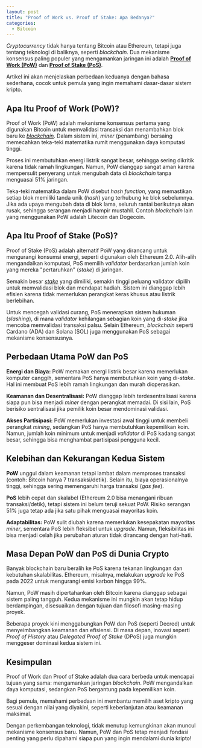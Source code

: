```yaml
---
layout: post
title: "Proof of Work vs. Proof of Stake: Apa Bedanya?"
categories:
  - Bitcoin
---
```


*Cryptocurrency* tidak hanya tentang Bitcoin atau Ethereum, tetapi juga tentang teknologi di baliknya, seperti _blockchain_. Dua mekanisme konsensus paling populer yang mengamankan jaringan ini adalah [**Proof of Work (PoW)**](https://rojocrypto.com/proof-of-work) dan [**Proof of Stake (PoS)**](https://rojocrypto.com/proof-of-stake).

Artikel ini akan menjelaskan perbedaan keduanya dengan bahasa sederhana, cocok untuk pemula yang ingin memahami dasar-dasar sistem kripto.

## Apa Itu Proof of Work (PoW)?

Proof of Work (PoW) adalah mekanisme konsensus pertama yang digunakan Bitcoin untuk memvalidasi transaksi dan menambahkan blok baru ke [_blockchain_](https://rojocrypto.com/blockchain). Dalam sistem ini, _miner_ (penambang) bersaing memecahkan teka-teki matematika rumit menggunakan daya komputasi tinggi.

Proses ini membutuhkan energi listrik sangat besar, sehingga sering dikritik karena tidak ramah lingkungan. Namun, PoW dianggap sangat aman karena mempersulit penyerang untuk mengubah data di _blockchain_ tanpa menguasai 51% jaringan.

Teka-teki matematika dalam PoW disebut _hash function_, yang memastikan setiap blok memiliki tanda unik (_hash_) yang terhubung ke blok sebelumnya. Jika ada upaya mengubah data di blok lama, seluruh rantai berikutnya akan rusak, sehingga serangan menjadi hampir mustahil. Contoh *blockchain* lain yang menggunakan PoW adalah Litecoin dan Dogecoin.

## Apa Itu Proof of Stake (PoS)?

Proof of Stake (PoS) adalah alternatif PoW yang dirancang untuk mengurangi konsumsi energi, seperti digunakan oleh Ethereum 2.0. Alih-alih mengandalkan komputasi, PoS memilih _validator_ berdasarkan jumlah koin yang mereka "pertaruhkan" (_stake_) di jaringan.

Semakin besar [_stake_](https://rojocrypto.com/staking) yang dimiliki, semakin tinggi peluang validator dipilih untuk memvalidasi blok dan mendapat hadiah. Sistem ini dianggap lebih efisien karena tidak memerlukan perangkat keras khusus atau listrik berlebihan.

Untuk mencegah validasi curang, PoS menerapkan sistem hukuman (_slashing_), di mana _validator_ kehilangan sebagian koin yang di-_stake_ jika mencoba memvalidasi transaksi palsu. Selain Ethereum, *blockchain* seperti Cardano (ADA) dan Solana (SOL) juga menggunakan PoS sebagai mekanisme konsensusnya.

## Perbedaan Utama PoW dan PoS

**Energi dan Biaya:** PoW memakan energi listrik besar karena memerlukan komputer canggih, sementara PoS hanya membutuhkan koin yang di-_stake_. Hal ini membuat PoS lebih ramah lingkungan dan murah dioperasikan.

**Keamanan dan Desentralisasi:** PoW dianggap lebih terdesentralisasi karena siapa pun bisa menjadi _miner_ dengan perangkat memadai. Di sisi lain, PoS berisiko sentralisasi jika pemilik koin besar mendominasi validasi.

**Akses Partisipasi:** PoW memerlukan investasi awal tinggi untuk membeli perangkat _mining_, sedangkan PoS hanya membutuhkan kepemilikan koin. Namun, jumlah koin minimum untuk menjadi _validator_ di PoS kadang sangat besar, sehingga bisa menghambat partisipasi pengguna kecil.

## Kelebihan dan Kekurangan Kedua Sistem

**PoW** unggul dalam keamanan tetapi lambat dalam memproses transaksi (contoh: Bitcoin hanya 7 transaksi/detik). Selain itu, biaya operasionalnya tinggi, sehingga sering memengaruhi harga transaksi (_gas fee_).

**PoS** lebih cepat dan skalabel (Ethereum 2.0 bisa menangani ribuan transaksi/detik), tetapi sistem ini belum teruji sekuat PoW. Risiko serangan 51% juga tetap ada jika satu pihak menguasai mayoritas koin.

**Adaptabilitas:** PoW sulit diubah karena memerlukan kesepakatan mayoritas _miner_, sementara PoS lebih fleksibel untuk _upgrade_. Namun, fleksibilitas ini bisa menjadi celah jika perubahan aturan tidak dirancang dengan hati-hati.

## Masa Depan PoW dan PoS di Dunia Crypto

Banyak blockchain baru beralih ke PoS karena tekanan lingkungan dan kebutuhan skalabilitas. Ethereum, misalnya, melakukan *upgrade* ke PoS pada 2022 untuk mengurangi emisi karbon hingga 99%.

Namun, PoW masih dipertahankan oleh Bitcoin karena dianggap sebagai sistem paling tangguh. Kedua mekanisme ini mungkin akan tetap hidup berdampingan, disesuaikan dengan tujuan dan filosofi masing-masing proyek.

Beberapa proyek kini menggabungkan PoW dan PoS (seperti Decred) untuk menyeimbangkan keamanan dan efisiensi. Di masa depan, inovasi seperti _Proof of History_ atau _Delegated Proof of Stake_ (DPoS) juga mungkin menggeser dominasi kedua sistem ini.

## Kesimpulan

Proof of Work dan Proof of Stake adalah dua cara berbeda untuk mencapai tujuan yang sama: mengamankan jaringan *blockchain*. PoW mengandalkan daya komputasi, sedangkan PoS bergantung pada kepemilikan koin. 

Bagi pemula, memahami perbedaan ini membantu memilih aset kripto yang sesuai dengan nilai yang diyakini, seperti keberlanjutan atau keamanan maksimal.

Dengan perkembangan teknologi, tidak menutup kemungkinan akan muncul mekanisme konsensus baru. Namun, PoW dan PoS tetap menjadi fondasi penting yang perlu dipahami siapa pun yang ingin mendalami dunia kripto!
